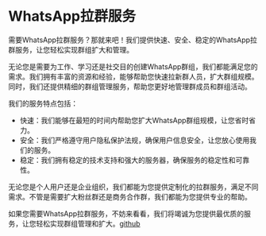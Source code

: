 # WhatsApp拉群服务

需要WhatsApp拉群服务？那就来吧！我们提供快速、安全、稳定的WhatsApp拉群服务，让您轻松实现群组扩大和管理。

无论您是需要为工作、学习还是社交目的创建WhatsApp群组，我们都能满足您的需求。我们拥有丰富的资源和经验，能够帮助您快速拉新群人员，扩大群组规模。同时，我们还提供精细的群组管理服务，帮助您更好地管理群成员和群组活动。

我们的服务特点包括：
- 快速：我们能够在最短的时间内帮助您扩大WhatsApp群组规模，让您省时省力。
- 安全：我们严格遵守用户隐私保护法规，确保用户信息安全，让您放心使用我们的服务。
- 稳定：我们拥有稳定的技术支持和强大的服务器，确保服务的稳定性和可靠性。

无论您是个人用户还是企业组织，我们都能为您提供定制化的拉群服务，满足不同需求。不管是需要扩大粉丝群还是商务合作群，我们都能为您提供专业的帮助。

如果您需要WhatsApp拉群服务，不妨来看看，我们将竭诚为您提供最优质的服务，让您轻松实现群组管理和扩大。[github](https://github.com)